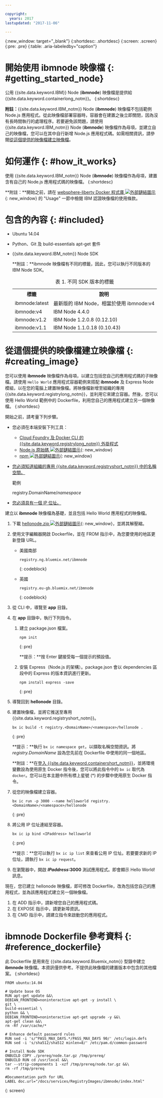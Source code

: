 ```yaml
---

copyright:
  years: 2017
lastupdated: "2017-11-06"

---
```


{:new_window: target="_blank"}
{:shortdesc: .shortdesc}
{:screen: .screen}
{:pre: .pre}
{:table: .aria-labeledby="caption"}

# 開始使用 **ibmnode** 映像檔 {: #getting_started_node}

公用 {{site.data.keyword.IBM}} Node (**ibmnode**) 映像檔是提供給 {{site.data.keyword.containerlong_notm}}。
{:shortdesc}

**附註：**{{site.data.keyword.IBM_notm}} Node (**ibmnode**) 映像檔不包括範例 Node.js 應用程式。從此映像檔部署容器時，容器會在建置之後立即關閉，因為沒有長時間執行的處理程序。若要避免該問題，請使用 {{site.data.keyword.IBM_notm}} Node (**ibmnode**) 映像檔作為母項，並建立自己的映像檔，您可以在其中自行新增 Node.js 應用程式碼。如需相關資訊，請參閱[從這個提供的映像檔建立映像檔](#creating_image)。

# 如何運作 {: #how_it_works}

使用 {{site.data.keyword.IBM_notm}} Node (**ibmnode**) 映像檔作為母項，建置含有自己的 Node.js 應用程式碼的映像檔。
{:shortdesc}

**附註：**開始之前，請在 [websphere-liberty Docker 程式庫 ![外部鏈結圖示](../../../icons/launch-glyph.svg "外部鏈結圖示")](https://github.com/docker-library/docs/tree/master/websphere-liberty){: new_window} 的 "Usage" 一節中檢閱 IBM 認證映像檔的使用條款。

# 包含的內容 {: #included}

* Ubuntu 14.04
* Python、Git 及 build-essentials apt-get 套件
* {{site.data.keyword.IBM_notm}} Node SDK

    **附註：**ibmnode 映像檔有不同的標籤，因此，您可以執行不同版本的 IBM Node SDK。

    <table>
    <caption> 表 1. 不同 SDK 版本的標籤</caption>
      <tr>
        <th> 標籤</th>
        <th> 說明</th>
      </tr>
      <tr>
        <td> ibmnode:latest </td>
        <td> 最新版的 IBM Node，相當於使用 ibmnode:v4 </td>
      </tr>
      <tr>
        <td> ibmnode:v4 </td>
        <td> IBM Node 4.4.0 </td>
      </tr>
      <tr>
        <td> ibmnode:v1.2 </td>
        <td> IBM Node 1.2.0.8 (0.12.10) </td>
      </tr>
      <tr>
        <td> ibmnode:v1.1 </td>
        <td> IBM Node 1.1.0.18 (0.10.43) </td>
      </tr>
    </table>


# 從這個提供的映像檔建立映像檔 {: #creating_image}

您可以使用 **ibmnode** 映像檔作為母項，以建立包括您自己的應用程式碼的子映像檔。請使用 `Hello World` 應用程式容器範例來搭配 **ibmnode** 及 Express Node 模組，以在您的電腦上建置映像檔。將映像檔新增至組織的專用 {{site.data.keyword.registrylong_notm}}，並利用它來建立容器。然後，您可以使用 Hello World 範例中的 Dockerfile，利用您自己的應用程式建立另一個映像檔。
{:shortdesc}

開始之前，請考量下列步驟。

* 您必須在本端安裝下列工具：
  * [Cloud Foundry 及 Docker CLI 的 {{site.data.keyword.registrylong_notm}} 外掛程式](/docs/containers/container_cli_cfic_install.html)
  * [Node.js 原始碼 ![外部鏈結圖示](../../../icons/launch-glyph.svg "外部鏈結圖示")](https://nodejs.org/en/download/){: new_window}
  * [npm ![外部鏈結圖示](../../../icons/launch-glyph.svg "外部鏈結圖示")](https://github.com/npm/npm){: new_window}
* [您必須知道組織的專用 {{site.data.keyword.registryshort_notm}} 中的名稱空間。](/docs/containers/container_cli_reference_cfic.html#container_cli_reference_cfic__namespace)

    範例

    registry.DomainName/<var class="keyword varname">namespace</var>

* [您必須具有一個 IP 位址。](/docs/containers/container_cli_reference_cfic.html#container_cli_reference_cfic__ip_request)

建立以 **ibmnode** 映像檔為基礎，並且包括 Hello World 應用程式的映像檔。
1.  下載 [hellonode.zip ![外部鏈結圖示](../../../icons/launch-glyph.svg "外部鏈結圖示")](ftp://public.dhe.ibm.com/cloud/bluemix/containers/hellonode.zip){: new_window}，並將其解壓縮。
1.  使用文字編輯器開啟 Dockerfile，並在 FROM 指示中，為您要使用的地區更新登錄 URL。

    <ul>
    <li>美國南部

	```
	registry.ng.bluemix.net/ibmnode
	```
	{: codeblock}

    </li>
    <li>英國

	```
	registry.eu-gb.bluemix.net/ibmnode
	```
	{: codeblock}

      </li>
    </ul>

1.  從 CLI 中，導覽至 **app** 目錄。
1.  在 **app** 目錄中，執行下列指令。
    1.  建立 package.json 檔案。

        

        ```
        npm init
        ```
        {: pre}

        **提示：**按 Enter 鍵接受每一個提示的預設值。

    2.  安裝 Express（Node.js 的架構）。package.json 會以 dependencies 區段中的 Express 的版本資訊進行更新。

        ```
        npm install express -save
        ```
        {: pre}

1.  導覽回到 **hellonode** 目錄。
1.  建置映像檔，並將它推送至專用 {{site.data.keyword.registryshort_notm}}。

    ```
    bx ic build -t registry.<DomainName>/<namespace>/hellonode .
    ```
    {: pre}

    **提示：**執行 `bx ic namespace get`，以擷取名稱空間資訊。將 _registry.DomainName_ 設為您先前在 Dockerfile 中使用的同一個地區。

    **附註：**在[登入 {{site.data.keyword.containershort_notm}}](/docs/containers/container_cli_cfic_install.html#container_cli_login)，並將環境變數設為使用原生 Docker 指令後，您可以將此指令中的 `bx ic` 取代為 `docker`。您可以在本主題中所有標上星號 (*) 的步驟中使用原生 Docker 指令。

1.  從您的映像檔建立容器。

    ```
    bx ic run -p 3000 --name helloworld registry.<DomainName>/<namespace>/hellonode
    ```
    {: pre}

1.  將公用 IP 位址連結至容器。

    ```
    bx ic ip bind <IPaddress> helloworld
    ```
    {: pre}

    **提示：**您可以執行 `bx ic ip list` 來查看公用 IP 位址。若要要求新的 IP 位址，請執行 `bx ic ip request`。

1. 在瀏覽器中，開啟 **<var class="varname">IPaddress</var>:3000** 測試應用程式。即會顯示 Hello World! 訊息。

現在，您已建立 hellonode 映像檔，即可修改 Dockerfile，改為包括您自己的應用程式，並為該應用程式建立另一個映像檔。

1.  在 ADD 指示中，請新增您自己的應用程式碼。
1.  在 EXPOSE 指示中，請更新埠資訊。
1.  在 CMD 指示中，請建立指令來啟動您的應用程式。


# **ibmnode** Dockerfile 參考資料 {: #reference_dockerfile}

此 Dockerfile 是用來在 {{site.data.keyword.Bluemix_notm}} 型錄中建立 **ibmnode** 映像檔。本資訊僅供參考。不提供此映像檔的建置版本中包含的其他檔案。
{:shortdesc}

```
FROM ubuntu:14.04

# Update base OS
RUN apt-get update &&\
DEBIAN_FRONTEND=noninteractive apt-get -y install \
git \
build-essential \
python && \
DEBIAN_FRONTEND=noninteractive apt-get upgrade -y &&\
apt-get clean &&\
rm -Rf /var/cache/*

# Enhance default password rules
RUN sed -i 's/^PASS_MAX_DAYS.*/PASS_MAX_DAYS 90/' /etc/login.defs
RUN sed -i 's/sha512/sha512 minlen=8/' /etc/pam.d/common-password

# Install Node SDK
ONBUILD COPY ./prereq/node.tar.gz /tmp/prereq/
ONBUILD RUN cd /usr/local &&\
tar --strip-components 1 -xzf /tmp/prereq/node.tar.gz &&\
rm -rf /tmp/prereq

#Documentation path for URL
LABEL doc.url="/docs/services/RegistryImages/ibmnode/index.html"
```
{: screen}
